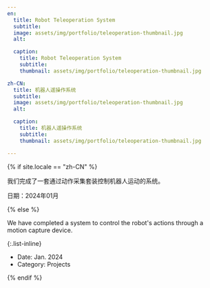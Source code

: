 ```yaml
---
en:
  title: Robot Teleoperation System
  subtitle:
  image: assets/img/portfolio/teleoperation-thumbnail.jpg
  alt:

  caption:
    title: Robot Teleoperation System
    subtitle:
    thumbnail: assets/img/portfolio/teleoperation-thumbnail.jpg

zh-CN:
  title: 机器人遥操作系统
  subtitle:
  image: assets/img/portfolio/teleoperation-thumbnail.jpg
  alt:

  caption:
    title: 机器人遥操作系统
    subtitle:
    thumbnail: assets/img/portfolio/teleoperation-thumbnail.jpg

---
```


{% if site.locale == "zh-CN" %}

我们完成了一套通过动作采集套装控制机器人运动的系统。

日期：2024年01月

{% else %}

We have completed a system to control the robot's actions through a motion capture device.

{:.list-inline}
- Date: Jan. 2024
- Category: Projects

{% endif %}
